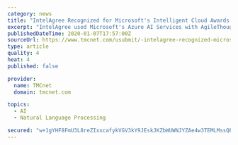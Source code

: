 ```yaml
---
category: news
title: "IntelAgree Recognized for Microsoft's Intelligent Cloud Awards 2019"
excerpt: "IntelAgree used Microsoft's Azure AI Services with AgileThought's deep learning and natural language processing expertise to build its contract management platform. Now the platform can quickly interpret uploaded contracts and extract essential information—making contract management processes 90% more efficient. \"We are honored that Microsoft ..."
publishedDateTime: 2020-01-07T17:57:00Z
sourceUrl: https://www.tmcnet.com/usubmit/-intelagree-recognized-microsofts-intelligent-cloud-awards-2019-/2020/01/07/9077802.htm
type: article
quality: 4
heat: 4
published: false

provider:
  name: TMCnet
  domain: tmcnet.com

topics:
  - AI
  - Natural Language Processing

secured: "w+1gYHF8FmU3L8reZIxxcafykVGV3kY9JEskJKZbWUWNJYZAe4w3TEMLMssQP7QrwXTq3HRaezFVAAfVOZckYuSBq1MxOcF4pGDWav1sPoTi0k8UG8FysB4dKkhBW2N6TDOQA4KwL9WkEMh+0TQBhAMwCA3S4RA1eaEZYUfZwsSZQO79Y8+ZQfPWo2IijYwF1etqZY2OlCFMUFWvYANL1KfgaiP8FjqHBm+vSQ7czTVugJF+dFXR6TgfddFxy2ULr5a6ONCHrmJXhEIeliI1TQ==;PJ273t6P6GhrIrW8khqa7A=="
---
```


